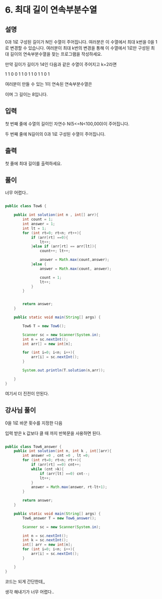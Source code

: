 # 6. 최대 길이 연속부분수열

## 설명

0과 1로 구성된 길이가 N인 수열이 주어집니다. 여러분은 이 수열에서 최대 k번을 0을 1로 변경할 수 있습니다. 여러분이 최대 k번의 변경을 통해 이 수열에서 1로만 구성된 최대 길이의 연속부분수열을 찾는 프로그램을 작성하세요.

만약 길이가 길이가 14인 다음과 같은 수열이 주어지고 k=2라면

1 1 0 0 1 1 0 1 1 0 1 1 0 1

여러분이 만들 수 있는 1이 연속된 연속부분수열은



이며 그 길이는 8입니다.


## 입력
첫 번째 줄에 수열의 길이인 자연수 N(5<=N<100,000)이 주어집니다.

두 번째 줄에 N길이의 0과 1로 구성된 수열이 주어집니다.


## 출력
첫 줄에 최대 길이를 출력하세요.

## 풀이

너무 어렵다..
```java

public class Tow6 {

    public int solution(int n , int[] arr){
        int count = 1;
        int answer = 1;
        int lt = 1;
        for (int rt=0; rt<n; rt++){
            if (arr[rt] ==0){
                lt++;
            }else if (arr[rt] == arr[lt]){
                count++; lt++;

                answer = Math.max(count,answer);
            }else {
                answer = Math.max(count, answer);

                count = 1;
                lt++;
            }
        }


        return answer;
    }

    public static void main(String[] args) {

        Tow6 T = new Tow6();

        Scanner sc = new Scanner(System.in);
        int n = sc.nextInt();
        int arr[] = new int[n];

        for (int i=0; i<n; i++){
            arr[i] = sc.nextInt();
        }

        System.out.println(T.solution(n,arr));

    }
}
```
여기서 더 진전이 안된다.

## 강사님 풀이

0을 1로 바꾼 횟수를 지정한 다음

입력 받은 k 값보다 클 때 까지 반복문을 사용하면 된다.


```java

public class Tow6_answer {
    public int solution(int n, int k , int[]arr){
        int answer =0 , cnt =0 , lt =0;
        for (int rt=0; rt<n; rt++){
            if (arr[rt] ==0) cnt++;
            while (cnt >k){
                if (arr[lt] ==0) cnt--;
                lt++;
            }
            answer = Math.max(answer, rt-lt+1);
        }

        return answer;
    }

    public static void main(String[] args) {
        Tow6_answer T = new Tow6_answer();

        Scanner sc = new Scanner(System.in);

        int n = sc.nextInt();
        int k = sc.nextInt();
        int[] arr = new int[n];
        for (int i=0; i<n; i++){
            arr[i] = sc.nextInt();
        }

    }
}

```

코드는 되게 간단한데,,

생각 해내기가 너무 어렵다..